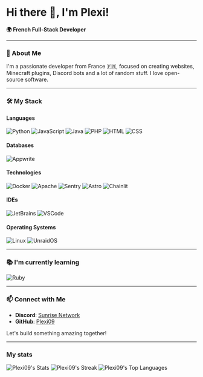 # Hi there 👋, I'm Plexi!

**🌍 French Full-Stack Developer**

---

### 🚀 About Me

I'm a passionate developer from France 🇫🇷, focused on creating websites, Minecraft plugins, Discord bots and a lot of random stuff. I love open-source software.

---

### 🛠️ My Stack

#### Languages
  ![Python][Python-badge]
  ![JavaScript][JavaScript-badge]
  ![Java][Java-badge]
  ![PHP][PHP-badge]
  ![HTML][HTML-badge]
  ![CSS][CSS-badge]

#### Databases
  ![Appwrite][Appwrite-badge]

#### Technologies
  ![Docker][Docker-badge]
  ![Apache][Apache-badge]
  ![Sentry][Sentry-badge]
  ![Astro][Astro-badge]
  ![Chainlit][Chainlit-badge]

#### IDEs
  ![JetBrains][JetBrains-badge]
  ![VSCode][VSCode-badge]

#### Operating Systems
  ![Linux][Linux-badge]
  ![UnraidOS][UnraidOS-badge]

---

### 📚 I'm currently learning

  ![Ruby][Ruby-badge]

---

### 📫 Connect with Me

- **Discord**: [Sunrise Network](https://discord.gg/gR2myyBqwH)
- **GitHub**: [Plexi09](https://github.com/Plexi09)

Let's build something amazing together!

---

### My stats
![Plexi09's Stats](https://github-readme-stats.vercel.app/api?username=Plexi09&theme=vue-dark&show_icons=true&hide_border=true&count_private=true)
![Plexi09's Streak](https://github-readme-streak-stats.herokuapp.com/?user=Plexi09&theme=vue-dark&hide_border=true)
![Plexi09's Top Languages](https://github-readme-stats.vercel.app/api/top-langs/?username=Plexi09&theme=vue-dark&show_icons=true&hide_border=true&layout=compact)

<!-- BADGE LINKS -->
[Docker-badge]: https://img.shields.io/badge/-Docker-323330?style=for-the-badge&logo=docker&logoColor=2496ED
[Python-badge]: https://img.shields.io/badge/-Python-323330?style=for-the-badge&logo=python&logoColor=3776AB
[JavaScript-badge]: https://img.shields.io/badge/-JavaScript-323330?style=for-the-badge&logo=javascript&logoColor=F7DF1E
[Java-badge]: https://img.shields.io/badge/-Java-323330?style=for-the-badge&logo=java&logoColor=007396
[HTML-badge]: https://img.shields.io/badge/-HTML5-323330?style=for-the-badge&logo=html5&logoColor=E34F26
[CSS-badge]: https://img.shields.io/badge/-CSS3-323330?style=for-the-badge&logo=css3&logoColor=1572B6
[PHP-badge]: https://img.shields.io/badge/-PHP-323330?style=for-the-badge&logo=php&logoColor=777BB4
[Linux-badge]: https://img.shields.io/badge/-Linux-323330?style=for-the-badge&logo=linux&logoColor=FCC624
[Git-badge]: https://img.shields.io/badge/-Git-323330?style=for-the-badge&logo=git&logoColor=F05032
[UnraidOS-badge]: https://img.shields.io/badge/-UnraidOS-323330?style=for-the-badge&logo=unraid&logoColor=F15A2C
[Apache-badge]: https://img.shields.io/badge/-Apache-323330?style=for-the-badge&logo=apache&logoColor=D22128
[Appwrite-badge]: https://img.shields.io/badge/-Appwrite-323330?style=for-the-badge&logo=appwrite&logoColor=FD366E
[JetBrains-badge]: https://img.shields.io/badge/-JetBrains-323330?style=for-the-badge&logo=jetbrains&logoColor=000000
[VSCode-badge]: https://img.shields.io/badge/-VS_Code-323330?style=for-the-badge&logo=visual-studio-code&logoColor=007ACC
[Heroku-badge]: https://img.shields.io/badge/-Heroku-323330?style=for-the-badge&logo=heroku&logoColor=430098
[Sentry-badge]: https://img.shields.io/badge/-Sentry-323330?style=for-the-badge&logo=sentry&logoColor=362D59
[Astro-badge]: https://img.shields.io/badge/-Astro-323330?style=for-the-badge&logo=astro&logoColor=FF5D01
[Chainlit-badge]: https://img.shields.io/badge/-Chainlit-323330?style=for-the-badge&logo=chainlit&logoColor=0C0C0C
[Ruby-badge]: https://img.shields.io/badge/-Ruby-323330?style=for-the-badge&logo=ruby&logoColor=CC342D

<!-- URL LINKS -->
[Docker-url]: https://www.docker.com/
[Python-url]: https://www.python.org/
[JavaScript-url]: https://developer.mozilla.org/en-US/docs/Web/JavaScript
[Java-url]: https://www.java.com/
[HTML-url]: https://developer.mozilla.org/en-US/docs/Web/HTML
[CSS-url]: https://developer.mozilla.org/en-US/docs/Web/CSS
[PHP-url]: https://www.php.net/
[Linux-url]: https://www.linux.org/
[Git-url]: https://git-scm.com/
[UnraidOS-url]: https://unraid.net/
[Apache-url]: https://httpd.apache.org/
[Appwrite-url]: https://appwrite.io/
[JetBrains-url]: https://www.jetbrains.com/
[VSCode-url]: https://code.visualstudio.com/
[Heroku-url]: https://www.heroku.com/
[Sentry-url]: https://sentry.io/
[Astro-url]: https://astro.build/
[Chainlit-url]: https://chainlit.io/
[Ruby-url]: https://www.ruby-lang.org/
